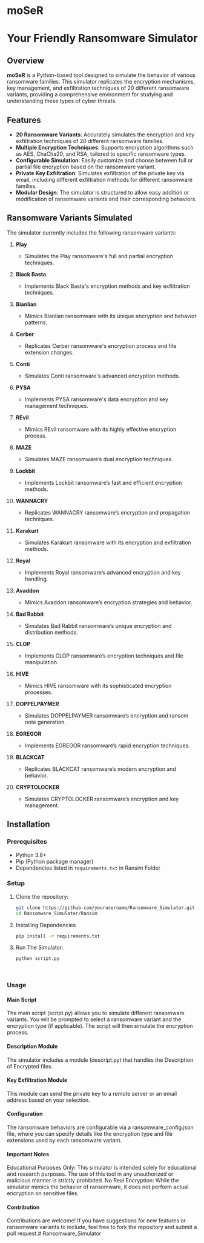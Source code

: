# moSeR

# Your Friendly Ransomware Simulator

## Overview

**moSeR** is a Python-based tool designed to simulate the behavior of various ransomware families. This simulator replicates the encryption mechanisms, key management, and exfiltration techniques of 20 different ransomware variants, providing a comprehensive environment for studying and understanding these types of cyber threats.

## Features

- **20 Ransomware Variants**: Accurately simulates the encryption and key exfiltration techniques of 20 different ransomware families.
- **Multiple Encryption Techniques**: Supports encryption algorithms such as AES, ChaCha20, and RSA, tailored to specific ransomware types.
- **Configurable Simulation**: Easily customize and choose between full or partial file encryption based on the ransomware variant.
- **Private Key Exfiltration**: Simulates exfiltration of the private key via email, including different exfiltration methods for different ransomware families.
- **Modular Design**: The simulator is structured to allow easy addition or modification of ransomware variants and their corresponding behaviors.

## Ransomware Variants Simulated

The simulator currently includes the following ransomware variants:

1. **Play**
   - Simulates the Play ransomware's full and partial encryption techniques.

2. **Black Basta**
   - Implements Black Basta's encryption methods and key exfiltration techniques.

3. **Bianlian**
   - Mimics Bianlian ransomware with its unique encryption and behavior patterns.

4. **Cerber**
   - Replicates Cerber ransomware's encryption process and file extension changes.

5. **Conti**
   - Simulates Conti ransomware's advanced encryption methods.

6. **PYSA**
   - Implements PYSA ransomware's data encryption and key management techniques.

7. **REvil**
   - Mimics REvil ransomware with its highly effective encryption process.

8. **MAZE**
   - Simulates MAZE ransomware’s dual encryption techniques.

9. **Lockbit**
   - Implements Lockbit ransomware’s fast and efficient encryption methods.

10. **WANNACRY**
    - Replicates WANNACRY ransomware’s encryption and propagation techniques.

11. **Karakurt**
    - Simulates Karakurt ransomware with its encryption and exfiltration methods.

12. **Royal**
    - Implements Royal ransomware’s advanced encryption and key handling.

13. **Avaddon**
    - Mimics Avaddon ransomware’s encryption strategies and behavior.

14. **Bad Rabbit**
    - Simulates Bad Rabbit ransomware’s unique encryption and distribution methods.

15. **CLOP**
    - Implements CLOP ransomware’s encryption techniques and file manipulation.

16. **HIVE**
    - Mimics HIVE ransomware with its sophisticated encryption processes.

17. **DOPPELPAYMER**
    - Simulates DOPPELPAYMER ransomware’s encryption and ransom note generation.

18. **EGREGOR**
    - Implements EGREGOR ransomware’s rapid encryption techniques.

19. **BLACKCAT**
    - Replicates BLACKCAT ransomware’s modern encryption and behavior.

20. **CRYPTOLOCKER**
    - Simulates CRYPTOLOCKER ransomware’s encryption and key management.

## Installation

### Prerequisites

- Python 3.8+
- Pip (Python package manager)
- Dependencies listed in `requirements.txt` in Ransim Folder



### Setup

1. Clone the repository:

   ```bash
   git clone https://github.com/yourusername/Ransomware_Simulator.git
   cd Ransomware_Simulator/Ransim

   
2. Installing Dependencies
     ```bash
     pip install -r requirements.txt
     
3. Run The Simulator:
   ```bash
   python script.py

  
### Usage

#### Main Script
The main script (script.py) allows you to simulate different ransomware variants. You will be prompted to select a ransomware variant and the encryption type (if applicable). The script will then simulate the encryption process.

#### Description Module
The simulator includes a module (descript.py) that handles the Description of Encrypted files.

#### Key Exfiltration Module
This module can send the private key to a remote server or an email address based on your selection.

#### Configuration
The ransomware behaviors are configurable via a ransomware_config.json file, where you can specify details like the encryption type and file extensions used by each ransomware variant.

#### Important Notes
Educational Purposes Only: This simulator is intended solely for educational and research purposes. The use of this tool in any unauthorized or malicious manner is strictly prohibited.
No Real Encryption: While the simulator mimics the behavior of ransomware, it does not perform actual encryption on sensitive files.

#### Contribution
Contributions are welcome! If you have suggestions for new features or ransomware variants to include, feel free to fork the repository and submit a pull request.# Ransomware_Simulator
